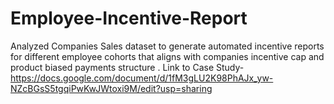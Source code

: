 # Employee-Incentive-Report
Analyzed Companies Sales dataset to generate automated incentive reports for different employee cohorts that aligns with companies incentive cap and product biased payments structure .
Link to Case Study- https://docs.google.com/document/d/1fM3gLU2K98PhAJx_yw-NZcBGsS5tgqiPwKwJWtoxi9M/edit?usp=sharing 
